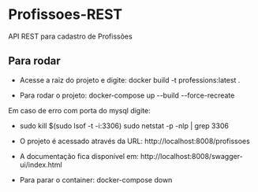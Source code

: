 # Profissoes-REST
API REST para cadastro de Profissões

## Para rodar
- Acesse a raiz do projeto e digite:
docker build -t professions:latest .

- Para rodar o projeto:
docker-compose up --build --force-recreate

Em caso de erro com porta do mysql digite:
- sudo kill $(sudo lsof -t -i:3306)
sudo netstat -p -nlp | grep 3306


- O projeto é acessado através da URL:
http://localhost:8008/profissoes

- A documentação fica disponível em:
http://localhost:8008/swagger-ui/index.html

- Para parar o container:
docker-compose down

